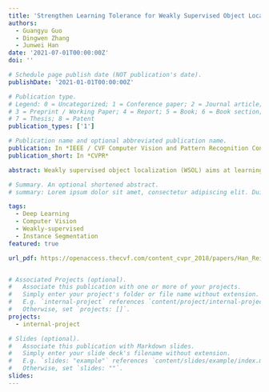 ```yaml
---
title: 'Strengthen Learning Tolerance for Weakly Supervised Object Localization'
authors:
  - Guangyu Guo
  - Dingwen Zhang
  - Junwei Han
date: '2021-07-01T00:00:00Z'
doi: ''

# Schedule page publish date (NOT publication's date).
publishDate: '2021-01-01T00:00:00Z'

# Publication type.
# Legend: 0 = Uncategorized; 1 = Conference paper; 2 = Journal article;
# 3 = Preprint / Working Paper; 4 = Report; 5 = Book; 6 = Book section;
# 7 = Thesis; 8 = Patent
publication_types: ['1']

# Publication name and optional abbreviated publication name.
publication: In *IEEE / CVF Computer Vision and Pattern Recognition Conference*
publication_short: In *CVPR*

abstract: Weakly supervised object localization (WSOL) aims at learning to localize objects of interest by only using the image-level labels as the supervision. While numerous efforts have been made in this field, recent approaches still suffer from two challenges one is the part domination issue while the other is the learning robustness issue. Specifically, the former makes the localizer prone to the local discriminative object regions rather than the desired whole object, and the latter makes the localizer over-sensitive to the variations of the input images so that one can hardly obtain localization results robust to the arbitrary visual stimulus. To solve these issues, we propose a novel framework to strengthen the learning tolerance, referred to as SLT-Net, for WSOL. Specifically, we consider two-fold learning tolerance strengthening mechanisms. One is the semantic tolerance strengthening mechanism, which allows the localizer to make mistakes for classifying similar semantics so that it will not concentrate too much on the discriminative local regions. The other is the visual stimuli tolerance strengthening mechanism, which enforces the localizer to be robust to different image transformations so that the prediction quality will not be sensitive to each specific input image. Finally, we implement comprehensive experimental comparisons on two widely-used datasets CUB and ILSVRC2012, which demonstrate the effectiveness of our proposed approach.

# Summary. An optional shortened abstract.
# summary: Lorem ipsum dolor sit amet, consectetur adipiscing elit. Duis posuere tellus ac convallis placerat. Proin tincidunt magna sed ex sollicitudin condimentum.

tags:
  - Deep Learning
  - Computer Vision
  - Weakly-supervised
  - Instance Segmentation
featured: true

url_pdf: https://openaccess.thecvf.com/content_cvpr_2018/papers/Han_Reinforcement_Cutting-Agent_Learning_CVPR_2018_paper.pdf


# Associated Projects (optional).
#   Associate this publication with one or more of your projects.
#   Simply enter your project's folder or file name without extension.
#   E.g. `internal-project` references `content/project/internal-project/index.md`.
#   Otherwise, set `projects: []`.
projects:
  - internal-project

# Slides (optional).
#   Associate this publication with Markdown slides.
#   Simply enter your slide deck's filename without extension.
#   E.g. `slides: "example"` references `content/slides/example/index.md`.
#   Otherwise, set `slides: ""`.
slides:
---
```

